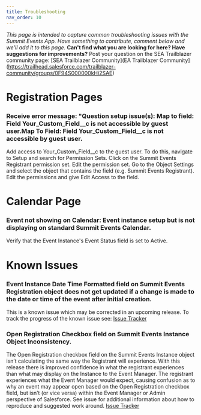 ```yaml
---
title: Troubleshooting
nav_order: 10
---
```


*This page is intended to capture common troubleshooting issues with the Summit Events App.  Have something to contribute, comment below and we'll add it to this page.*  __Can't find what you are looking for here?  Have suggestions for improvements?__  Post your question on the SEA Trailblazer community page:  [SEA Trailblazer Community](EA Trailblazer Community](https://trailhead.salesforce.com/trailblazer-community/groups/0F94S000000kHi2SAE)


# Registration Pages

### Receive error message: "Question setup issue(s): Map to field: Field Your_Custom_Field__c is not accessible by guest user.Map To Field: Field Your_Custom_Field__c is not accessible by guest user.

Add access to Your_Custom_Field__c to the guest user.  To do this, navigate to Setup and search for Permission Sets.  Click on the Summit Events Registrant permission set.  Edit the permission set.  Go to the Object Settings and select the object that contains the field (e.g. Summit Events Registrant).  Edit the permissions and give Edit Access to the field.


# Calendar Page
### Event not showing on Calendar: Event instance setup but is not displaying on standard Summit Events Calendar.

Verify that the Event Instance's Event Status field is set to Active.

# Known Issues

### Event Instance Date Time Formatted field on Summit Events Registration object does not get updated if a change is made to the date or time of the event after initial creation.
This is a known issue which may be corrected in an upcoming release.  To track the progress of the known issue see: [Issue Tracker](https://github.com/SFDO-Community/Summit-Events-App/issues/525)

### Open Registration Checkbox field on Summit Events Instance Object Inconsistency.
The Open Registration checkbox field on the Summit Events Instance object isn’t calculating the same way the Registrant will experience. With this release there is improved confidence in what the registrant experiences than what may display on the Instance to the Event Manager. The registrant experiences what the Event Manager would expect, causing confusion as to why an event may appear open based on the Open Registration checkbox field, but isn’t (or vice versa) within the Event Manager or Admin perspective of Salesforce.  See issue for additional information about how to reproduce and suggested work around. [Issue Tracker](https://github.com/SFDO-Community/Summit-Events-App/issues/541)

